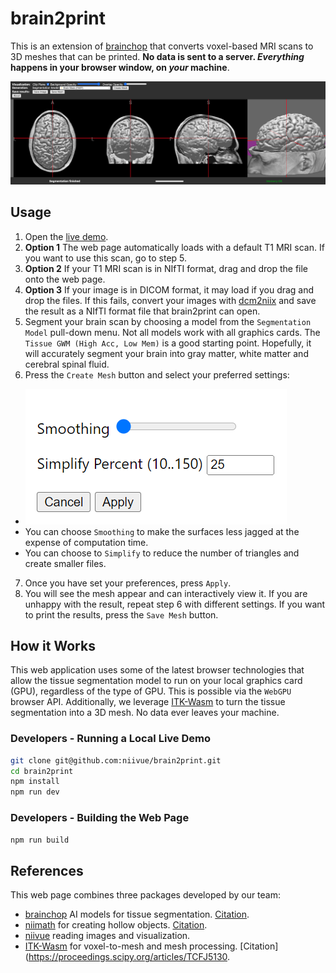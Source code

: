 # brain2print

This is an extension of [brainchop](https://github.com/neuroneural/brainchop) that converts voxel-based MRI scans to 3D meshes that can be printed. **No data is sent to a server. *Everything* happens in your browser window, on *your* machine**. 

![image of web page](brain2print.png)

## Usage

1. Open the [live demo](https://niivue.github.io/brain2print/).
2. **Option 1** The web page automatically loads with a default T1 MRI scan. If you want to use this scan, go to step 5.
3. **Option 2** If your T1 MRI scan is in NIfTI format, drag and drop the file onto the web page.
4. **Option 3** If your image is in DICOM format, it may load if you drag and drop the files. If this fails, convert your images with [dcm2niix](https://niivue.github.io/niivue-dcm2niix/) and save the result as a NIfTI format file that brain2print can open.
5. Segment your brain scan by choosing a model from the `Segmentation Model` pull-down menu. Not all models work with all graphics cards. The `Tissue GWM (High Acc, Low Mem)` is a good starting point. Hopefully, it will accurately segment your brain into gray matter, white matter and cerebral spinal fluid.
6. Press the `Create Mesh` button and select your preferred settings:
  - ![settings dialog](Settings.png)
  - You can choose `Smoothing` to make the surfaces less jagged at the expense of computation time.
  - You can choose to `Simplify` to reduce the number of triangles and create smaller files.
7. Once you have set your preferences, press `Apply`.
8. You will see the mesh appear and can interactively view it. If you are unhappy with the result, repeat step 6 with different settings. If you want to print the results, press the `Save Mesh` button.

## How it Works

This web application uses some of the latest browser technologies that allow the tissue segmentation model to run on your local graphics card (GPU), regardless of the type of GPU. This is possible via the `WebGPU` browser API. Additionally, we leverage [ITK-Wasm](https://wasm.itk.org) to turn the tissue segmentation into a 3D mesh. No data ever leaves your machine.

### Developers - Running a Local Live Demo

```bash
git clone git@github.com:niivue/brain2print.git
cd brain2print
npm install
npm run dev
```


### Developers - Building the Web Page

```bash
npm run build
```

## References

This web page combines three packages developed by our team:

- [brainchop](https://github.com/neuroneural/brainchop) AI models for tissue segmentation. [Citation](https://pubmed.ncbi.nlm.nih.gov/39301517/).
- [niimath](https://github.com/rordenlab/niimath) for creating hollow objects. [Citation](https://pubmed.ncbi.nlm.nih.gov/39268148/).
- [niivue](https://github.com/niivue/niivue) reading images and visualization.
- [ITK-Wasm](https://github.com/InsightSoftwareConsortium/ITK-Wasm) for voxel-to-mesh and mesh processing. [Citation](https://proceedings.scipy.org/articles/TCFJ5130.
